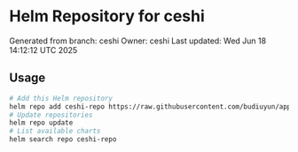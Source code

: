 # Helm Repository for ceshi
Generated from branch: ceshi
Owner: ceshi
Last updated: Wed Jun 18 14:12:12 UTC 2025

## Usage
```bash
# Add this Helm repository
helm repo add ceshi-repo https://raw.githubusercontent.com/budiuyun/appStore/helm-ceshi/
# Update repositories
helm repo update
# List available charts
helm search repo ceshi-repo
```
